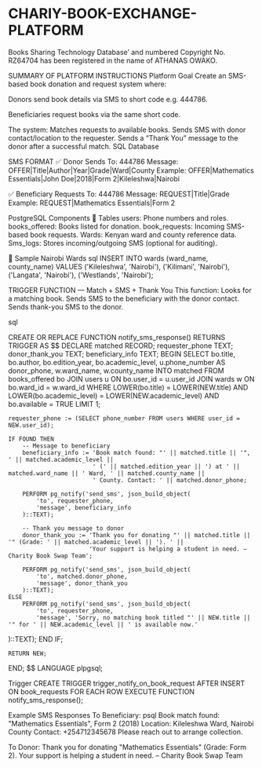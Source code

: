 # CHARIY-BOOK-EXCHANGE-PLATFORM
Books Sharing Technology Database’ and numbered Copyright No. RZ64704 has been registered in the name of ATHANAS OWAKO.

SUMMARY OF PLATFORM INSTRUCTIONS
Platform Goal
Create an SMS-based book donation and request system where:

Donors send book details via SMS to short code e.g. 444786.

Beneficiaries request books via the same short code.

The system:
Matches requests to available books.
Sends SMS with donor contact/location to the requester.
Sends a “Thank You” message to the donor after a successful match.
SQL Database

SMS FORMAT
✅ Donor Sends
To: 444786
Message:
OFFER|Title|Author|Year|Grade|Ward|County
Example:
OFFER|Mathematics Essentials|John Doe|2018|Form 2|Kileleshwa|Nairobi

✅ Beneficiary Requests
To: 444786
Message:
REQUEST|Title|Grade
Example:
REQUEST|Mathematics Essentials|Form 2


PostgreSQL Components
🔹 Tables
users: Phone numbers and roles.
books_offered: Books listed for donation.
book_requests: Incoming SMS-based book requests.
Wards: Kenyan ward and county reference data.
Sms_logs: Stores incoming/outgoing SMS (optional for auditing).

🔹 Sample Nairobi Wards
sql
INSERT INTO wards (ward_name, county_name) VALUES
('Kileleshwa', 'Nairobi'),
('Kilimani', 'Nairobi'),
('Langata', 'Nairobi'),
('Westlands', 'Nairobi');

TRIGGER FUNCTION — Match + SMS + Thank You
This function:
Looks for a matching book.
Sends SMS to the beneficiary with the donor contact.
Sends thank-you SMS to the donor.

sql

CREATE OR REPLACE FUNCTION notify_sms_response()
RETURNS TRIGGER AS $$
DECLARE
    matched RECORD;
    requester_phone TEXT;
    donor_thank_you TEXT;
    beneficiary_info TEXT;
BEGIN
    SELECT 
        bo.title, bo.author, bo.edition_year, bo.academic_level,
        u.phone_number AS donor_phone, 
        w.ward_name, w.county_name
    INTO matched
    FROM books_offered bo
    JOIN users u ON bo.user_id = u.user_id
    JOIN wards w ON bo.ward_id = w.ward_id
    WHERE LOWER(bo.title) = LOWER(NEW.title)
      AND LOWER(bo.academic_level) = LOWER(NEW.academic_level)
      AND bo.available = TRUE
    LIMIT 1;

    requester_phone := (SELECT phone_number FROM users WHERE user_id = NEW.user_id);

    IF FOUND THEN
        -- Message to beneficiary
        beneficiary_info := 'Book match found: "' || matched.title || '", ' || matched.academic_level || 
                            ' (' || matched.edition_year || ') at ' || matched.ward_name || ' Ward, ' || matched.county_name ||
                            ' County. Contact: ' || matched.donor_phone;

        PERFORM pg_notify('send_sms', json_build_object(
            'to', requester_phone,
            'message', beneficiary_info
        )::TEXT);

        -- Thank you message to donor
        donor_thank_you := 'Thank you for donating "' || matched.title || '" (Grade: ' || matched.academic_level || '). ' ||
                           'Your support is helping a student in need. – Charity Book Swap Team';

        PERFORM pg_notify('send_sms', json_build_object(
            'to', matched.donor_phone,
            'message', donor_thank_you
        )::TEXT);
    ELSE
        PERFORM pg_notify('send_sms', json_build_object(
            'to', requester_phone,
            'message', 'Sorry, no matching book titled "' || NEW.title || '" for ' || NEW.academic_level || ' is available now.'
)::TEXT);
    END IF;

    RETURN NEW;
END;
$$ LANGUAGE plpgsql;

Trigger
CREATE TRIGGER trigger_notify_on_book_request
AFTER INSERT ON book_requests
FOR EACH ROW
EXECUTE FUNCTION notify_sms_response();

Example SMS Responses
To Beneficiary:
psql
Book match found: "Mathematics Essentials", Form 2 (2018)
Location: Kileleshwa Ward, Nairobi County
Contact: +254712345678
Please reach out to arrange collection.

To Donor:
Thank you for donating "Mathematics Essentials" (Grade: Form 2).
Your support is helping a student in need.
– Charity Book Swap Team

